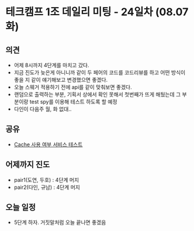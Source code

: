 
# 테크캠프 1조 데일리 미팅 - 24일차 (08.07 화)

## 의견
- 어제 8시까지 4단계를 마치고 갔다.
- 지금 진도가 늦은게 아니니까 같이 두 페어의 코드를 코드리뷰를 하고 어떤 방식이 좋을 지 같이 얘기해보고 변경했으면 좋겠다.
- 오늘 스웨거 적용하기 전에 api를 같이 맞춰보면 좋겠다.
- 랜덤으로 출력하는 부분, 기획서 상에서 확인 못해서 첫번째가 뜨게 해뒀는데 그 부분이랑 test spy를 이용해 테스트 하도록 할 예정
- 다인이 다음주 월, 화 없대..

## 공유
- [Cache 사용 여부 서비스 테스트](https://github.com/wwh-techcamp-team1/tech/blob/master/08.%20Caching%20test.md)

## 어제까지 진도
- pair1(도연, 두호) : 4단계 머지
- pair2(다인, 규남) : 4단계 머지

## 오늘 일정
- 5단계 하자. 거짓말처럼 오늘 끝나면 좋겠음
